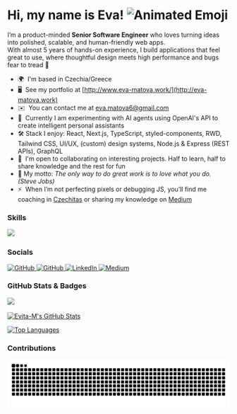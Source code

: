 # Hi, my name is Eva! <img src="https://iam-weijie.github.io/wave/hand-emoji.svg" alt="Animated Emoji" width="50" height="50">

I’m a product-minded **Senior Software Engineer** who loves turning ideas into polished, scalable, and human-friendly web apps.<br>
With almost 5 years of hands-on experience, I build applications that feel great to use, where thoughtful design meets high performance and bugs fear to tread&nbsp;🐛

-   🌍  I'm based in Czechia/Greece
-   🖥️  See my portfolio at [http://www.eva-matova.work/](http://eva-matova.work)
-   ✉️  You can contact me at [eva.matova6@gmail.com](mailto:eva.matova6@gmail.com)
-   🧠  Currently I am experimenting with AI agents using OpenAI's API to create intelligent personal assistants
-   🛠️  Stack I enjoy: React, Next.js, TypeScript, styled-components, RWD, Tailwind CSS, UI/UX, (custom) design systems, Node.js & Express (REST APIs), GraphQL
-   🤝  I'm open to collaborating on interesting projects. Half to learn, half to share knowledge and the rest for fun
-   💭  My motto: _The only way to do great work is to love what you do. (Steve Jobs)_
-   ⚡  When I’m not perfecting pixels or debugging JS, you’ll find me coaching in [Czechitas](https://www.czechitas.cz/en) or sharing my knowledge on [Medium](https://medium.com/@eva.matova6)

### Skills 
<p align="left">
  <a href="https://skillicons.dev">
    <img src="https://skillicons.dev/icons?i=react,redux,js,ts,nextjs,jest,bootstrap,html,css,emotion,styledcomponents,svg,tailwind,materialui,regex,sass,figma,git,gmail,codepen,nodejs,cypress,sqlite,graphql,docker,vercel,notion,discord,nextjs,babel,pnpm,npm,yarn,vite,vscode" />
  </a>
</p>
                    
### Socials
<p align="left"> <a href="https://www.github.com/Evita-M" target="_blank" rel="noreferrer"> <picture> <source media="(prefers-color-scheme: dark)" srcset="https://raw.githubusercontent.com/danielcranney/readme-generator/main/public/icons/socials/github-dark.svg" /> <source media="(prefers-color-scheme: light)" srcset="https://raw.githubusercontent.com/danielcranney/readme-generator/main/public/icons/socials/github.svg" /> <img src="https://raw.githubusercontent.com/danielcranney/readme-generator/main/public/icons/socials/github.svg" width="32" height="32" alt="GitHub" /> </picture> </a> <a href="https://www.github.com/EvaMatova" target="_blank" rel="noreferrer"> <picture> <source media="(prefers-color-scheme: dark)" srcset="https://raw.githubusercontent.com/danielcranney/readme-generator/main/public/icons/socials/github-dark.svg" /> <source media="(prefers-color-scheme: light)" srcset="https://raw.githubusercontent.com/danielcranney/readme-generator/main/public/icons/socials/github.svg" /> <img src="https://raw.githubusercontent.com/danielcranney/readme-generator/main/public/icons/socials/github.svg" width="32" height="32" alt="GitHub" /> </picture> </a> <a href="https://www.linkedin.com/in/eva-matova-772a2a14b/" target="_blank" rel="noreferrer"> <picture> <source media="(prefers-color-scheme: dark)" srcset="https://raw.githubusercontent.com/danielcranney/readme-generator/main/public/icons/socials/linkedin-dark.svg" /> <source media="(prefers-color-scheme: light)" srcset="https://raw.githubusercontent.com/danielcranney/readme-generator/main/public/icons/socials/linkedin.svg" /> <img src="https://raw.githubusercontent.com/danielcranney/readme-generator/main/public/icons/socials/linkedin.svg" width="32" height="32" alt="LinkedIn" /> </picture> </a> <a href="http://www.medium.com/@eva.matova6" target="_blank" rel="noreferrer"> <picture> <source media="(prefers-color-scheme: dark)" srcset="https://raw.githubusercontent.com/danielcranney/readme-generator/main/public/icons/socials/medium-dark.svg" /> <source media="(prefers-color-scheme: light)" srcset="https://raw.githubusercontent.com/danielcranney/readme-generator/main/public/icons/socials/medium.svg" /> <img src="https://raw.githubusercontent.com/danielcranney/readme-generator/main/public/icons/socials/medium.svg" width="32" height="32" alt="Medium" /> </picture> </a> </p>

### GitHub Stats & Badges
![](https://komarev.com/ghpvc/?username=Evita-M&color=C23F84&style=for-the-badge)
<p align="left"> <a href="https://github.com/Evita-M"> <img src="https://github-readme-stats.vercel.app/api?username=Evita-M&show_icons=true&count_private=true&title_color=ec4899&text_color=ffffff&icon_color=facc15&bg_color=0f172a&hide_border=true" alt="Evita-M's GitHub Stats" /> </a> </p> <p align="left"> <a href="https://github.com/Evita-M"> <img src="https://github-readme-stats.vercel.app/api/top-langs/?username=Evita-M&langs_count=10&title_color=ec4899&text_color=ffffff&icon_color=facc15&bg_color=0f172a&hide_border=true&locale=en&custom_title=Top%20Languages" alt="Top Languages" /> </a> </p>

### Contributions
![snake gif](https://github.com/Evita-M/Evita-M/blob/output/github-contribution-grid-snake-dark.svg)
